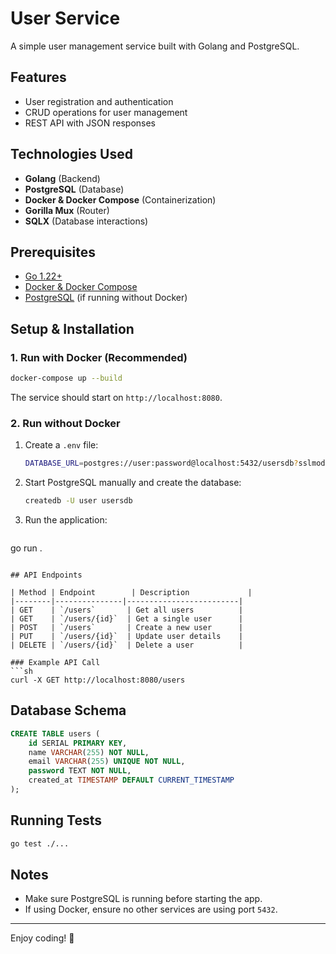 # User Service

A simple user management service built with Golang and PostgreSQL.

## Features
- User registration and authentication
- CRUD operations for user management
- REST API with JSON responses

## Technologies Used
- **Golang** (Backend)
- **PostgreSQL** (Database)
- **Docker & Docker Compose** (Containerization)
- **Gorilla Mux** (Router)
- **SQLX** (Database interactions)

## Prerequisites
- [Go 1.22+](https://go.dev/doc/install)
- [Docker & Docker Compose](https://www.docker.com/get-started)
- [PostgreSQL](https://www.postgresql.org/download/) (if running without Docker)

## Setup & Installation

### 1. Run with Docker (Recommended)
```sh
docker-compose up --build
```
The service should start on `http://localhost:8080`.

### 2. Run without Docker
1. Create a `.env` file:
   ```sh
   DATABASE_URL=postgres://user:password@localhost:5432/usersdb?sslmode=disable
   ```
2. Start PostgreSQL manually and create the database:
   ```sh
   createdb -U user usersdb
   ```
3. Run the application:
   ```sh
  go run .
   ```

## API Endpoints

| Method | Endpoint        | Description             |
|--------|---------------|-------------------------|
| GET    | `/users`       | Get all users          |
| GET    | `/users/{id}`  | Get a single user      |
| POST   | `/users`       | Create a new user      |
| PUT    | `/users/{id}`  | Update user details    |
| DELETE | `/users/{id}`  | Delete a user          |

### Example API Call
```sh
curl -X GET http://localhost:8080/users
```

## Database Schema
```sql
CREATE TABLE users (
    id SERIAL PRIMARY KEY,
    name VARCHAR(255) NOT NULL,
    email VARCHAR(255) UNIQUE NOT NULL,
    password TEXT NOT NULL,
    created_at TIMESTAMP DEFAULT CURRENT_TIMESTAMP
);
```

## Running Tests
```sh
go test ./...
```

## Notes
- Make sure PostgreSQL is running before starting the app.
- If using Docker, ensure no other services are using port `5432`.

---
Enjoy coding! 🚀

